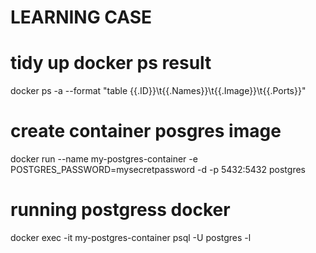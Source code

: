 # LEARNING CASE

# tidy up docker ps result
docker ps -a --format "table {{.ID}}\t{{.Names}}\t{{.Image}}\t{{.Ports}}"

# create container posgres image 
docker run --name my-postgres-container -e POSTGRES_PASSWORD=mysecretpassword -d -p 5432:5432 postgres

# running postgress docker 
docker exec -it my-postgres-container psql -U postgres -l


